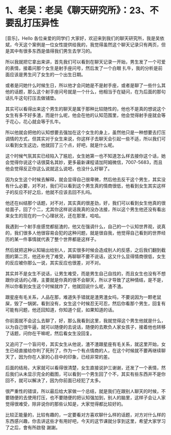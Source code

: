 # 1、老吴：老吴《聊天研究所》：23、不要乱打压异性

[音乐]，Hello 各位亲爱的同学们 大家好，欢迎来到我们的聊天研究所，我是吴依斌，今天这个案例是一位女性提供给我的，我觉得虽然这个聊天记录只有两页，但是其中有很多东西是值得我们男生去学习的。

所以我就把它拿出来讲，首先我们可以看到在聊天记录一开始，男生发了一个可爱的表情，接着问那个女生是射手座问号，然后发了一个白眼 扎牛，我的分析是前面应该是男生问了女生的一个出生日期。

或者是问她什么时候生日，所以他才会问她是不是射手座，或者是聊了一些什么其他的话题，那么这个射手座问号就是一个什么，他相当于在疑问，在为后面的那句话扎牛这句打压去做铺垫。

其实可以看得出来这个男生的聊天是属于那种比较随性的，他也不是真的想说这个女生有多不好多渣，而是什么呢，他会在他的认知范围里，他会觉得射手座就会等于花心，花心就会等于扎牛。

所以他就会把他的认知想要去强加在这个女生的身上，虽然他只是一种想要去打压调情的方式，但其实对于女生来说，你这样子去聊天会引起一些不适，所以我们可以看到女生这边，他就回了三个点，好吧，就是什么呢。

这个时候气氛其实已经陷入了尴尬，女生她第一也不知道怎么样去接你这个话，她会觉得你说这个话很莫名其妙，更多最新课程请加阿姆微信，7007-5683，而且他会觉得反正你这么说就这么说吧，也没什么好聊了。

因为女生这个时候去解释，就会显得自己很卑微，然后他去反干这个男生，其实没有什么必要，对不对，我们可以看到这个男生真的情商很低，他看到女生其实这样子的反应不好之后，他就不应该去回不扎吗。

他还在纠结那个话题，对不对，其实真的很差劲，好，我们可以看到女生他真的很给面子，回了个二，尤其你这样说话我真的没办法接，所以这个男生他还没有看出来女生的现在的一个心理状况，还在那里，哈哈。

我遇到一个射手座感觉都挺渣的，他又在强调什么，自己的一个认知世界观，说真的，我们很多人他很容易会犯的这种问题，就是很自我，他觉得自己看到的世界经历的某一件事情就代表了整个世界都是这样子。

然后就把这种认知输出给别人，其实很多时候会造成别人的反感，之后我们翻到截图的第二页，他还补充了难受，再聊聊不要不说话，这又什么显得情商很低，女生的反应被你那么一说，其实反应也很差，对不对。

其实并不是女生不说话，让男生难受，而是男生自己自找的，而且女生也没有不想跟你说话的心理，主要就是你真的很不会聊天，所以才导致了这种情结，是不是，所以你看到女生这个时候就炸了，他就回说什么呢，渣不渣。

跟星座有毛关系，人品在那，难道失手错就是渣男渣女吗，不要说因为一颗老鼠屎，毁了一锅粥，看到没有，女生这个时候忍无可忍，然后你看那个男生，回复有可能有问题，他还回知道，你知道个屁，如果知道的话。

你前面就不会这么去聊了，好，那么我看到这里，我就觉得这个男生他就是什么，以为自己很牛逼，就可以随便的去说话，随便的去欺负人家女孩子，接着他也转移了话题，问你在干嘛呢，然后看女生没回复。

又追问了一个盲问号，其实女生从他说，渣不渣跟星座有毛关系，就这里开始，女生已经直接给你判了死刑了，作为一个有点情商的人，在这个时候就不要再继续聊天了，因为你在人家的心目中的印象，已经非常的差。

后面的结局，大家就可以看得很清楚，女生直接说护三谢谢，还发了一个表情，然后我们从未显示完全的截图，可以看到一个男生回了个不，其实有些东西并不是你回不，就可以解决了，因为你前面已经犯了太多。

很严重性的错误，所以最后给大家做一个总结，就是我们在跟别人聊天的时候，不要随便的去使用打压，也不要随便的把认知强加到，别人的脑里，这样子会让人家觉得很难受，除非说你的那些认知是，大家觉得都比较好的。

比较正能量的，比较有趣的，一定要看对方喜欢聊什么样的话题，对方对什么样的东西感兴趣，你去讲这些才有用好吧，今天的这节课就分享到这里，希望大家学习了之后，會有所啟發 謝謝。

